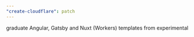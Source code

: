 ```yaml
---
"create-cloudflare": patch
---
```


graduate Angular, Gatsby and Nuxt (Workers) templates from experimental
